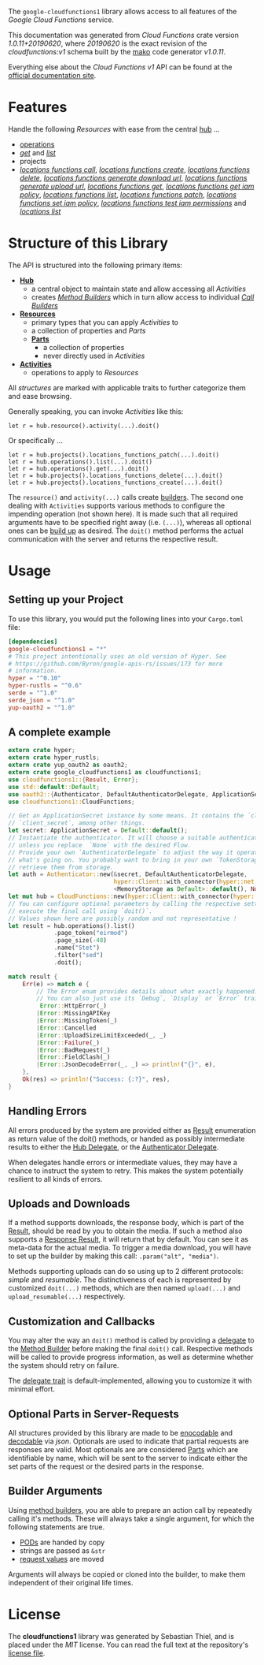 <!---
DO NOT EDIT !
This file was generated automatically from 'src/mako/api/README.md.mako'
DO NOT EDIT !
-->
The `google-cloudfunctions1` library allows access to all features of the *Google Cloud Functions* service.

This documentation was generated from *Cloud Functions* crate version *1.0.11+20190620*, where *20190620* is the exact revision of the *cloudfunctions:v1* schema built by the [mako](http://www.makotemplates.org/) code generator *v1.0.11*.

Everything else about the *Cloud Functions* *v1* API can be found at the
[official documentation site](https://cloud.google.com/functions).
# Features

Handle the following *Resources* with ease from the central [hub](https://docs.rs/google-cloudfunctions1/1.0.11+20190620/google_cloudfunctions1/struct.CloudFunctions.html) ... 

* [operations](https://docs.rs/google-cloudfunctions1/1.0.11+20190620/google_cloudfunctions1/struct.Operation.html)
 * [*get*](https://docs.rs/google-cloudfunctions1/1.0.11+20190620/google_cloudfunctions1/struct.OperationGetCall.html) and [*list*](https://docs.rs/google-cloudfunctions1/1.0.11+20190620/google_cloudfunctions1/struct.OperationListCall.html)
* projects
 * [*locations functions call*](https://docs.rs/google-cloudfunctions1/1.0.11+20190620/google_cloudfunctions1/struct.ProjectLocationFunctionCallCall.html), [*locations functions create*](https://docs.rs/google-cloudfunctions1/1.0.11+20190620/google_cloudfunctions1/struct.ProjectLocationFunctionCreateCall.html), [*locations functions delete*](https://docs.rs/google-cloudfunctions1/1.0.11+20190620/google_cloudfunctions1/struct.ProjectLocationFunctionDeleteCall.html), [*locations functions generate download url*](https://docs.rs/google-cloudfunctions1/1.0.11+20190620/google_cloudfunctions1/struct.ProjectLocationFunctionGenerateDownloadUrlCall.html), [*locations functions generate upload url*](https://docs.rs/google-cloudfunctions1/1.0.11+20190620/google_cloudfunctions1/struct.ProjectLocationFunctionGenerateUploadUrlCall.html), [*locations functions get*](https://docs.rs/google-cloudfunctions1/1.0.11+20190620/google_cloudfunctions1/struct.ProjectLocationFunctionGetCall.html), [*locations functions get iam policy*](https://docs.rs/google-cloudfunctions1/1.0.11+20190620/google_cloudfunctions1/struct.ProjectLocationFunctionGetIamPolicyCall.html), [*locations functions list*](https://docs.rs/google-cloudfunctions1/1.0.11+20190620/google_cloudfunctions1/struct.ProjectLocationFunctionListCall.html), [*locations functions patch*](https://docs.rs/google-cloudfunctions1/1.0.11+20190620/google_cloudfunctions1/struct.ProjectLocationFunctionPatchCall.html), [*locations functions set iam policy*](https://docs.rs/google-cloudfunctions1/1.0.11+20190620/google_cloudfunctions1/struct.ProjectLocationFunctionSetIamPolicyCall.html), [*locations functions test iam permissions*](https://docs.rs/google-cloudfunctions1/1.0.11+20190620/google_cloudfunctions1/struct.ProjectLocationFunctionTestIamPermissionCall.html) and [*locations list*](https://docs.rs/google-cloudfunctions1/1.0.11+20190620/google_cloudfunctions1/struct.ProjectLocationListCall.html)




# Structure of this Library

The API is structured into the following primary items:

* **[Hub](https://docs.rs/google-cloudfunctions1/1.0.11+20190620/google_cloudfunctions1/struct.CloudFunctions.html)**
    * a central object to maintain state and allow accessing all *Activities*
    * creates [*Method Builders*](https://docs.rs/google-cloudfunctions1/1.0.11+20190620/google_cloudfunctions1/trait.MethodsBuilder.html) which in turn
      allow access to individual [*Call Builders*](https://docs.rs/google-cloudfunctions1/1.0.11+20190620/google_cloudfunctions1/trait.CallBuilder.html)
* **[Resources](https://docs.rs/google-cloudfunctions1/1.0.11+20190620/google_cloudfunctions1/trait.Resource.html)**
    * primary types that you can apply *Activities* to
    * a collection of properties and *Parts*
    * **[Parts](https://docs.rs/google-cloudfunctions1/1.0.11+20190620/google_cloudfunctions1/trait.Part.html)**
        * a collection of properties
        * never directly used in *Activities*
* **[Activities](https://docs.rs/google-cloudfunctions1/1.0.11+20190620/google_cloudfunctions1/trait.CallBuilder.html)**
    * operations to apply to *Resources*

All *structures* are marked with applicable traits to further categorize them and ease browsing.

Generally speaking, you can invoke *Activities* like this:

```Rust,ignore
let r = hub.resource().activity(...).doit()
```

Or specifically ...

```ignore
let r = hub.projects().locations_functions_patch(...).doit()
let r = hub.operations().list(...).doit()
let r = hub.operations().get(...).doit()
let r = hub.projects().locations_functions_delete(...).doit()
let r = hub.projects().locations_functions_create(...).doit()
```

The `resource()` and `activity(...)` calls create [builders][builder-pattern]. The second one dealing with `Activities` 
supports various methods to configure the impending operation (not shown here). It is made such that all required arguments have to be 
specified right away (i.e. `(...)`), whereas all optional ones can be [build up][builder-pattern] as desired.
The `doit()` method performs the actual communication with the server and returns the respective result.

# Usage

## Setting up your Project

To use this library, you would put the following lines into your `Cargo.toml` file:

```toml
[dependencies]
google-cloudfunctions1 = "*"
# This project intentionally uses an old version of Hyper. See
# https://github.com/Byron/google-apis-rs/issues/173 for more
# information.
hyper = "^0.10"
hyper-rustls = "^0.6"
serde = "^1.0"
serde_json = "^1.0"
yup-oauth2 = "^1.0"
```

## A complete example

```Rust
extern crate hyper;
extern crate hyper_rustls;
extern crate yup_oauth2 as oauth2;
extern crate google_cloudfunctions1 as cloudfunctions1;
use cloudfunctions1::{Result, Error};
use std::default::Default;
use oauth2::{Authenticator, DefaultAuthenticatorDelegate, ApplicationSecret, MemoryStorage};
use cloudfunctions1::CloudFunctions;

// Get an ApplicationSecret instance by some means. It contains the `client_id` and 
// `client_secret`, among other things.
let secret: ApplicationSecret = Default::default();
// Instantiate the authenticator. It will choose a suitable authentication flow for you, 
// unless you replace  `None` with the desired Flow.
// Provide your own `AuthenticatorDelegate` to adjust the way it operates and get feedback about 
// what's going on. You probably want to bring in your own `TokenStorage` to persist tokens and
// retrieve them from storage.
let auth = Authenticator::new(&secret, DefaultAuthenticatorDelegate,
                              hyper::Client::with_connector(hyper::net::HttpsConnector::new(hyper_rustls::TlsClient::new())),
                              <MemoryStorage as Default>::default(), None);
let mut hub = CloudFunctions::new(hyper::Client::with_connector(hyper::net::HttpsConnector::new(hyper_rustls::TlsClient::new())), auth);
// You can configure optional parameters by calling the respective setters at will, and
// execute the final call using `doit()`.
// Values shown here are possibly random and not representative !
let result = hub.operations().list()
             .page_token("eirmod")
             .page_size(-48)
             .name("Stet")
             .filter("sed")
             .doit();

match result {
    Err(e) => match e {
        // The Error enum provides details about what exactly happened.
        // You can also just use its `Debug`, `Display` or `Error` traits
         Error::HttpError(_)
        |Error::MissingAPIKey
        |Error::MissingToken(_)
        |Error::Cancelled
        |Error::UploadSizeLimitExceeded(_, _)
        |Error::Failure(_)
        |Error::BadRequest(_)
        |Error::FieldClash(_)
        |Error::JsonDecodeError(_, _) => println!("{}", e),
    },
    Ok(res) => println!("Success: {:?}", res),
}

```
## Handling Errors

All errors produced by the system are provided either as [Result](https://docs.rs/google-cloudfunctions1/1.0.11+20190620/google_cloudfunctions1/enum.Result.html) enumeration as return value of 
the doit() methods, or handed as possibly intermediate results to either the 
[Hub Delegate](https://docs.rs/google-cloudfunctions1/1.0.11+20190620/google_cloudfunctions1/trait.Delegate.html), or the [Authenticator Delegate](https://docs.rs/yup-oauth2/*/yup_oauth2/trait.AuthenticatorDelegate.html).

When delegates handle errors or intermediate values, they may have a chance to instruct the system to retry. This 
makes the system potentially resilient to all kinds of errors.

## Uploads and Downloads
If a method supports downloads, the response body, which is part of the [Result](https://docs.rs/google-cloudfunctions1/1.0.11+20190620/google_cloudfunctions1/enum.Result.html), should be
read by you to obtain the media.
If such a method also supports a [Response Result](https://docs.rs/google-cloudfunctions1/1.0.11+20190620/google_cloudfunctions1/trait.ResponseResult.html), it will return that by default.
You can see it as meta-data for the actual media. To trigger a media download, you will have to set up the builder by making
this call: `.param("alt", "media")`.

Methods supporting uploads can do so using up to 2 different protocols: 
*simple* and *resumable*. The distinctiveness of each is represented by customized 
`doit(...)` methods, which are then named `upload(...)` and `upload_resumable(...)` respectively.

## Customization and Callbacks

You may alter the way an `doit()` method is called by providing a [delegate](https://docs.rs/google-cloudfunctions1/1.0.11+20190620/google_cloudfunctions1/trait.Delegate.html) to the 
[Method Builder](https://docs.rs/google-cloudfunctions1/1.0.11+20190620/google_cloudfunctions1/trait.CallBuilder.html) before making the final `doit()` call. 
Respective methods will be called to provide progress information, as well as determine whether the system should 
retry on failure.

The [delegate trait](https://docs.rs/google-cloudfunctions1/1.0.11+20190620/google_cloudfunctions1/trait.Delegate.html) is default-implemented, allowing you to customize it with minimal effort.

## Optional Parts in Server-Requests

All structures provided by this library are made to be [enocodable](https://docs.rs/google-cloudfunctions1/1.0.11+20190620/google_cloudfunctions1/trait.RequestValue.html) and 
[decodable](https://docs.rs/google-cloudfunctions1/1.0.11+20190620/google_cloudfunctions1/trait.ResponseResult.html) via *json*. Optionals are used to indicate that partial requests are responses 
are valid.
Most optionals are are considered [Parts](https://docs.rs/google-cloudfunctions1/1.0.11+20190620/google_cloudfunctions1/trait.Part.html) which are identifiable by name, which will be sent to 
the server to indicate either the set parts of the request or the desired parts in the response.

## Builder Arguments

Using [method builders](https://docs.rs/google-cloudfunctions1/1.0.11+20190620/google_cloudfunctions1/trait.CallBuilder.html), you are able to prepare an action call by repeatedly calling it's methods.
These will always take a single argument, for which the following statements are true.

* [PODs][wiki-pod] are handed by copy
* strings are passed as `&str`
* [request values](https://docs.rs/google-cloudfunctions1/1.0.11+20190620/google_cloudfunctions1/trait.RequestValue.html) are moved

Arguments will always be copied or cloned into the builder, to make them independent of their original life times.

[wiki-pod]: http://en.wikipedia.org/wiki/Plain_old_data_structure
[builder-pattern]: http://en.wikipedia.org/wiki/Builder_pattern
[google-go-api]: https://github.com/google/google-api-go-client

# License
The **cloudfunctions1** library was generated by Sebastian Thiel, and is placed 
under the *MIT* license.
You can read the full text at the repository's [license file][repo-license].

[repo-license]: https://github.com/Byron/google-apis-rsblob/master/LICENSE.md
